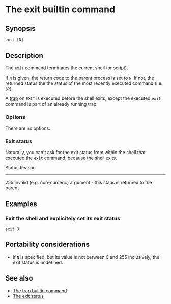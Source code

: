 # The exit builtin command

## Synopsis

    exit [N]

## Description

The `exit` command terminates the current shell (or script).

If `N` is given, the return code to the parent process is set to `N`. If
not, the returned status the the status of the most recently executed
command (i.e. `$?`).

A [trap](../../commands/builtin/trap.md) on `EXIT` is executed before the shell
exits, except the executed `exit` command is part of an already running
trap.

### Options

There are no options.

### Exit status

Naturally, you can\'t ask for the exit status from within the shell that
executed the `exit` command, because the shell exits.

  Status   Reason
  -------- ----------------------------------------------------------------------------
  255      invalid (e.g. non-numeric) argument - this staus is returned to the parent

## Examples

### Exit the shell and explicitely set its exit status

    exit 3

## Portability considerations

-   if `N` is specified, but its value is not between 0 and 255
    inclusively, the exit status is undefined.

## See also

-   [The trap builtin command](../../commands/builtin/trap.md)
-   [The exit status](../../dict/terms/exit_status.md)
